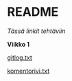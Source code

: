 # README
*Tässä linkit tehtäviin*

**Viikko 1**

[gitlog.txt](https://github.com/Villsave/ot-harjoitustyo/blob/master/laskarit/viikko1/gitlog.txt)

[komentorivi.txt](https://github.com/Villsave/ot-harjoitustyo/blob/master/laskarit/viikko1/komentorivi.txt)
